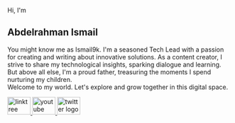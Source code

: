 Hi, I'm

## Abdelrahman Ismail

You might know me as Ismail9k. I'm a seasoned Tech Lead with a passion for creating and writing about innovative solutions. As a content creator, I strive to share my technological insights, sparking dialogue and learning.<br>But above all else, I'm a proud father, treasuring the moments I spend nurturing my children.<br>Welcome to my world. Let's explore and grow together in this digital space.

<div align="left">
  <a href="https://linktr.ee/ismail9k" target="_blank">
    <img src="https://raw.githubusercontent.com/maurodesouza/profile-readme-generator/master/src/assets/icons/social/linktree/default.svg" width="52" height="40" alt="linktree logo"  />
  </a>
  <a href="https://www.youtube.com/@ismail9k" target="_blank">
    <img src="https://raw.githubusercontent.com/maurodesouza/profile-readme-generator/master/src/assets/icons/social/youtube/default.svg" width="52" height="40" alt="youtube logo"  />
  </a>
  <a href="https://twitter.com/ismail_9k" target="_blank">
    <img src="https://raw.githubusercontent.com/maurodesouza/profile-readme-generator/master/src/assets/icons/social/twitter/default.svg" width="52" height="40" alt="twitter logo"  />
  </a>
</div>

